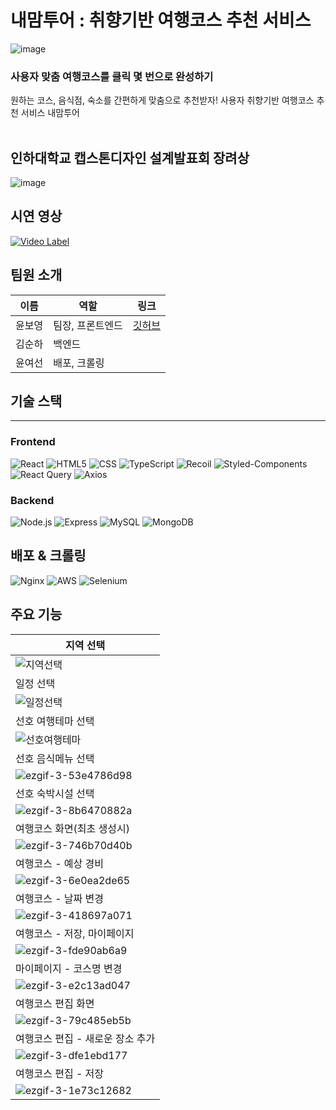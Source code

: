 내맘투어 : 취향기반 여행코스 추천 서비스
====
![image](https://github.com/Inha-onestep/MyOwnTour/assets/87300419/3bb46885-9809-4012-9669-af640a3ba9fb)<br/>
### 사용자 맞춤 여행코스를 클릭 몇 번으로 완성하기
원하는 코스, 음식점, 숙소를 간편하게 맞춤으로 추천받자! 사용자 취향기반 여행코스 추천 서비스 내맘투어<br/><br/>

## 인하대학교 캡스톤디자인 설계발표회 장려상
![image](https://github.com/Inha-onestep/MyOwnTour/assets/87300419/328e2215-d31f-41bd-b076-5f7db95db944)

## 시연 영상
[![Video Label](http://img.youtube.com/vi/hA-6dIbXYBE/0.jpg)](https://youtu.be/hA-6dIbXYBE)
## 팀원 소개
|이름|역할|링크|
|------|---|---|
|윤보영| 팀장, 프론트엔드|[깃허브](https://github.com/BoyoungYun)|
|김순하| 백엔드||
|윤여선| 배포, 크롤링||

## 기술 스택
---
### Frontend
![React](https://img.shields.io/badge/-React-61DAFB?style=flat-square&logo=React&logoColor=white)
![HTML5](https://img.shields.io/badge/html5-E34F26?style=flat-for-the-badge&logo=html5&logoColor=white)
![CSS](https://img.shields.io/badge/css-1572B6?style=flat-for-the-badge&logo=css3&logoColor=white)
![TypeScript](https://img.shields.io/badge/-TypeScript-3178C6?style=flat-square&logo=TypeScript&logoColor=white)
![Recoil](https://img.shields.io/badge/-Recoil-764ABC?style=flat-square&logo=Recoil&logoColor=white)
![Styled-Components](https://img.shields.io/badge/-Styled_Components-DB7093?style=flat-square&logo=styled-components&logoColor=white)
![React Query](https://img.shields.io/badge/-React_Query-ff4154?style=flat-square&logo=React-Query&logoColor=white)
![Axios](https://img.shields.io/badge/-Axios-671ddf?style=flat-square&logo=axios&logoColor=white)

### Backend
![Node.js](https://img.shields.io/badge/node.js-339933?style=flat-for-the-badge&logo=Node.js&logoColor=white)
![Express](https://img.shields.io/badge/express-000000?style=flat-for-the-badge&logo=express&logoColor=white)
![MySQL](https://img.shields.io/badge/mysql-4479A1?style=flat-for-the-badge&logo=mysql&logoColor=white)
![MongoDB](https://img.shields.io/badge/mongoDB-47A248?style=flat-for-the-badge&logo=MongoDB&logoColor=white)

## 배포 & 크롤링
![Nginx](https://img.shields.io/badge/nginx-%23009639.svg?style=flat-for-the-badge&logo=nginx&logoColor=white)
![AWS](https://img.shields.io/badge/amazonaws-232F3E?style=flat-for-the-badge&logo=amazonaws&logoColor=white)
![Selenium](https://img.shields.io/badge/Selenium-43B02A?style=flat-for-the-badge&logo=Selenium&logoColor=white)

## 주요 기능
|지역 선택|
|------|
|![지역선택](https://github.com/waggle2/wagglewaggle/assets/87300419/81500474-aa5c-4e44-b7c7-715b6931158a)|
|일정 선택|
|![일정선택](https://github.com/waggle2/wagglewaggle/assets/87300419/55d7fb27-82b2-4c73-a64d-75e9befc3eeb)|
|선호 여행테마 선택|
|![선호여행테마](https://github.com/waggle2/wagglewaggle/assets/87300419/87a2da47-c195-4bfe-ba93-de0ca4b57465)|
|선호 음식메뉴 선택|
|![ezgif-3-53e4786d98](https://github.com/waggle2/wagglewaggle/assets/87300419/80c95e92-96cc-46da-a493-152e247de36b)|
|선호 숙박시설 선택|
|![ezgif-3-8b6470882a](https://github.com/waggle2/wagglewaggle/assets/87300419/e8b9107c-1977-4043-bead-bb9b81d00fb8)|
|여행코스 화면(최초 생성시)|
|![ezgif-3-746b70d40b](https://github.com/waggle2/wagglewaggle/assets/87300419/12952b67-10b1-4e69-8d74-93ee3f1e04c1)|
|여행코스 - 예상 경비|
|![ezgif-3-6e0ea2de65](https://github.com/waggle2/wagglewaggle/assets/87300419/856690dd-1bec-4e80-bc2b-c4f3b79950ac)|
|여행코스 - 날짜 변경|
|![ezgif-3-418697a071](https://github.com/waggle2/wagglewaggle/assets/87300419/49d383af-349e-4bce-b6e2-ef4f1e2c00eb)|
|여행코스 - 저장, 마이페이지|
|![ezgif-3-fde90ab6a9](https://github.com/waggle2/wagglewaggle/assets/87300419/8627650c-1665-4e23-92fd-5e9521958a51)|
|마이페이지 - 코스명 변경|
|![ezgif-3-e2c13ad047](https://github.com/waggle2/wagglewaggle/assets/87300419/20ede31c-2898-4cea-8590-9410c5777c75)|
|여행코스 편집 화면|
|![ezgif-3-79c485eb5b](https://github.com/waggle2/wagglewaggle/assets/87300419/1769ce77-eb7e-411c-8625-69d8010cb826)|
|여행코스 편집 - 새로운 장소 추가|
|![ezgif-3-dfe1ebd177](https://github.com/waggle2/wagglewaggle/assets/87300419/95b04d54-53ed-4800-865a-eada3cf5b656)|
|여행코스 편집 - 저장|
|![ezgif-3-1e73c12682](https://github.com/waggle2/wagglewaggle/assets/87300419/8c49c088-3af8-48be-9e1f-df5fd90cb19e)|
